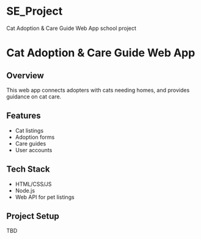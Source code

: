 # SE_Project
Cat Adoption &amp; Care Guide Web App school project

# Cat Adoption & Care Guide Web App

## Overview
This web app connects adopters with cats needing homes, and provides guidance on cat care.

## Features
- Cat listings
- Adoption forms
- Care guides
- User accounts

## Tech Stack
- HTML/CSS/JS
- Node.js
- Web API for pet listings

## Project Setup
TBD

